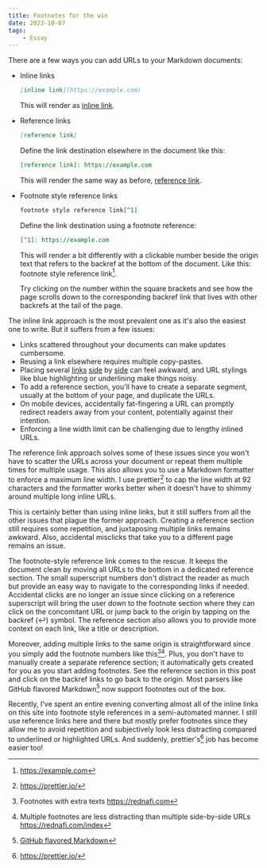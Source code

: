 ```yaml
---
title: Footnotes for the win
date: 2023-10-07
tags:
    - Essay
---
```


There are a few ways you can add URLs to your Markdown documents:

-   Inline links

    ```md
    [inline link](https://example.com)
    ```

    This will render as [inline link](https://example.com).

-   Reference links

    ```md
    [reference link]
    ```

    Define the link destination elsewhere in the document like this:

    ```md
    [reference link]: https://example.com
    ```

    This will render the same way as before, [reference link].

-   Footnote style reference links

    ```md
    footnote style reference link[^1]
    ```

    Define the link destination using a footnote reference:

    ```md
    [^1]: https://example.com
    ```

    This will render a bit differently with a clickable number beside the origin text that
    refers to the backref at the bottom of the document. Like this: footnote style reference
    link[^1].

    Try clicking on the number within the square brackets and see how the page scrolls down
    to the corresponding backref link that lives with other backrefs at the tail of the
    page.

The inline link approach is the most prevalent one as it's also the easiest one to write.
But it suffers from a few issues:

-   Links scattered throughout your documents can make updates cumbersome.
-   Reusing a link elsewhere requires multiple copy-pastes.
-   Placing several [links][reference link] [side][reference link] by [side][reference link]
    can feel awkward, and URL stylings like blue highlighting or underlining make things
    noisy.
-   To add a reference section, you'll have to create a separate segment, usually at the
    bottom of your page, and duplicate the URLs.
-   On mobile devices, accidentally fat-fingering a URL can promptly redirect readers away
    from your content, potentially against their intention.
-   Enforcing a line width limit can be challenging due to lengthy inlined URLs.

The reference link approach solves some of these issues since you won't have to scatter the
URLs across your document or repeat them multiple times for multiple usage. This also allows
you to use a Markdown formatter to enforce a maximum line width. I use prettier[^2] to cap
the line width at 92 characters and the formatter works better when it doesn't have to
shimmy around multiple long inline URLs.

This is certainly better than using inline links, but it still suffers from all the other
issues that plague the former approach. Creating a reference section still requires some
repetition, and juxtaposing multiple links remains awkward. Also, accidental misclicks that
take you to a different page remains an issue.

The footnote-style reference link comes to the rescue. It keeps the document clean by moving
all URLs to the bottom in a dedicated reference section. The small superscript numbers don't
distract the reader as much but provide an easy way to navigate to the corresponding links
if needed. Accidental clicks are no longer an issue since clicking on a reference
superscript will bring the user down to the footnote section where they can click on the
concomitant URL or jump back to the origin by tapping on the backref (↩︎) symbol. The
reference section also allows you to provide more context on each link, like a title or
description.

Moreover, adding multiple links to the same origin is straightforward since you simply add
the footnote numbers like this[^3][^4]. Plus, you don't have to manually create a separate
reference section; it automatically gets created for you as you start adding footnotes. See
the reference section in this post and click on the backref links to go back to the origin.
Most parsers like GitHub flavored Markdown[^5] now support footnotes out of the box.

Recently, I've spent an entire evening converting almost all of the inline links on this
site into footnote style references in a semi-automated manner. I still use reference links
here and there but mostly prefer footnotes since they allow me to avoid repetition and
subjectively look less distracting compared to underlined or highlighted URLs. And suddenly,
prettier's[^2] job has become easier too!

[^1]: https://example.com

[^2]: https://prettier.io/

[^3]: Footnotes with extra texts <https://rednafi.com>

[^4]:
    Multiple footnotes are less distracting than multiple side-by-side URLs
    <https://rednafi.com/index>

[^5]: [GitHub flavored Markdown](https://github.github.com/gfm/)

[^6]:
    [Checkout the raw Markdown file of this post](https://github.com/rednafi/rednafi.com/blob/main/content/zephyr/footnotes_for_the_win.md)

[reference link]: https://example.com
